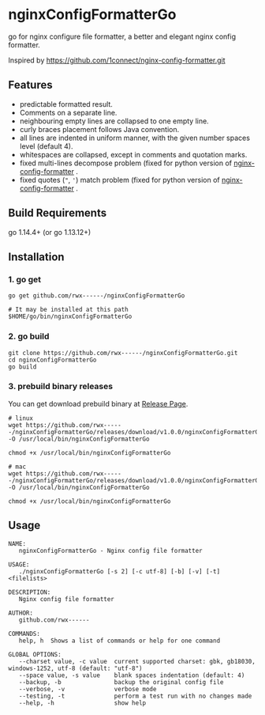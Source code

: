 # nginxConfigFormatterGo

go for nginx configure file formatter, a better and elegant nginx config formatter.

Inspired by <https://github.com/1connect/nginx-config-formatter.git>

## Features

- predictable formatted result.
- Comments on a separate line.
- neighbouring empty lines are collapsed to one empty line.
- curly braces placement follows Java convention.
- all lines are indented in uniform manner, with the given number spaces level (default 4).
- whitespaces are collapsed, except in comments and quotation marks.
- fixed multi-lines decompose problem (fixed for python version of [nginx-config-formatter](https://github.com/1connect/nginx-config-formatter.git) .
- fixed quotes (`"`, `'`) match problem (fixed for python version of [nginx-config-formatter](https://github.com/1connect/nginx-config-formatter.git) .

## Build Requirements

go 1.14.4+ (or go 1.13.12+)

## Installation

### 1. go get

```shell
go get github.com/rwx------/nginxConfigFormatterGo

# It may be installed at this path
$HOME/go/bin/nginxConfigFormatterGo
```

### 2. go build

```shell
git clone https://github.com/rwx------/nginxConfigFormatterGo.git
cd nginxConfigFormatterGo
go build
```

### 3. prebuild binary releases

You can get download prebuild binary at [Release Page](https://github.com/rwx------/nginxConfigFormatterGo/releases).

```shell
# linux
wget https://github.com/rwx------/nginxConfigFormatterGo/releases/download/v1.0.0/nginxConfigFormatterGo_linux_amd64 -O /usr/local/bin/nginxConfigFormatterGo

chmod +x /usr/local/bin/nginxConfigFormatterGo

# mac  
wget https://github.com/rwx------/nginxConfigFormatterGo/releases/download/v1.0.0/nginxConfigFormatterGo_darwin_amd64  -O /usr/local/bin/nginxConfigFormatterGo

chmod +x /usr/local/bin/nginxConfigFormatterGo
```

## Usage

```code
NAME:
   nginxConfigFormatterGo - Nginx config file formatter

USAGE:
   ./nginxConfigFormatterGo [-s 2] [-c utf-8] [-b] [-v] [-t] <filelists>

DESCRIPTION:
   Nginx config file formatter

AUTHOR:
   github.com/rwx------

COMMANDS:
   help, h  Shows a list of commands or help for one command

GLOBAL OPTIONS:
   --charset value, -c value  current supported charset: gbk, gb18030, windows-1252, utf-8 (default: "utf-8")
   --space value, -s value    blank spaces indentation (default: 4)
   --backup, -b               backup the original config file
   --verbose, -v              verbose mode
   --testing, -t              perform a test run with no changes made
   --help, -h                 show help
```
